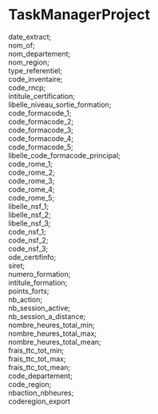# TaskManagerProject

date_extract;<br>
nom_of;<br>
nom_departement;<br>
nom_region;<br>
type_referentiel;<br>
code_inventaire;<br>
code_rncp;<br>
intitule_certification;<br>
libelle_niveau_sortie_formation;<br>
code_formacode_1;<br>
code_formacode_2;<br>
code_formacode_3;<br>
code_formacode_4;<br>
code_formacode_5;<br>
libelle_code_formacode_principal;<br>
code_rome_1;<br>
code_rome_2;<br>
code_rome_3;<br>
code_rome_4;<br>
code_rome_5;<br>
libelle_nsf_1;<br>
libelle_nsf_2;<br>
libelle_nsf_3;<br>
code_nsf_1;<br>
code_nsf_2;<br>
code_nsf_3;<br>
ode_certifinfo;<br>
siret;<br>
numero_formation;<br>
intitule_formation;<br>
points_forts;<br>
nb_action;<br>
nb_session_active;<br>
nb_session_a_distance;<br>
nombre_heures_total_min;<br>
nombre_heures_total_max;<br>
nombre_heures_total_mean;<br>
frais_ttc_tot_min;<br>
frais_ttc_tot_max;<br>
frais_ttc_tot_mean;<br>
code_departement;<br>
code_region;<br>
nbaction_nbheures;<br>
coderegion_export<br>
